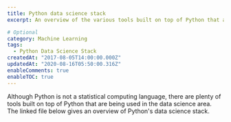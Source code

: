 ```yaml
---
title: Python data science stack
excerpt: An overview of the various tools built on top of Python that are commonly used in data science.

# Optional
category: Machine Learning
tags: 
  - Python Data Science Stack
createdAt: "2017-08-05T14:00:00.000Z"
updatedAt: "2020-08-16T05:50:00.316Z"
enableComments: true
enableTOC: true
---
```


Although Python is not a statistical computing language, there are plenty of tools built on top of Python that are being used in the data science area. The linked file below gives an overview of Python's data science stack.

<asset src="pdfs/python-data-science-stack.pdf" name="Data science in python"></asset>

